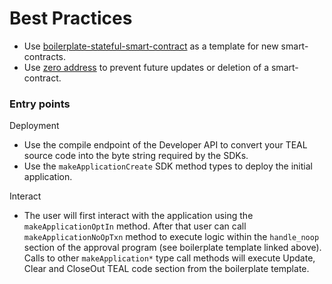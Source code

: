 # Best Practices

+ Use [boilerplate-stateful-smart-contract](https://developer.algorand.org/docs/features/asc1/stateful/#boilerplate-stateful-smart-contract) as a template for new smart-contracts.
+ Use [zero address](https://developer.algorand.org/docs/features/accounts/#special-accounts) to prevent future updates or deletion of a smart-contract.

### Entry points

Deployment
+ Use the compile endpoint of the Developer API to convert your TEAL source code into the byte string required by the SDKs.
+ Use the `makeApplicationCreate` SDK method types to deploy the initial application.

Interact
+ The user will first interact with the application using the `makeApplicationOptIn` method. After that user can call `makeApplicationNoOpTxn` method to execute logic within the `handle_noop` section of the approval program (see boilerplate template linked above). Calls to other `makeApplication*` type call methods will execute Update, Clear and CloseOut TEAL code section from the boilerplate template.
